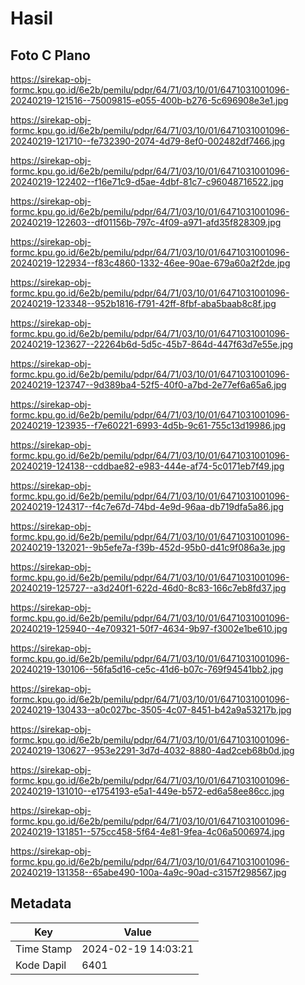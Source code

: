 # Hasil

## Foto C Plano

https://sirekap-obj-formc.kpu.go.id/6e2b/pemilu/pdpr/64/71/03/10/01/6471031001096-20240219-121516--75009815-e055-400b-b276-5c696908e3e1.jpg

https://sirekap-obj-formc.kpu.go.id/6e2b/pemilu/pdpr/64/71/03/10/01/6471031001096-20240219-121710--fe732390-2074-4d79-8ef0-002482df7466.jpg

https://sirekap-obj-formc.kpu.go.id/6e2b/pemilu/pdpr/64/71/03/10/01/6471031001096-20240219-122402--f16e71c9-d5ae-4dbf-81c7-c96048716522.jpg

https://sirekap-obj-formc.kpu.go.id/6e2b/pemilu/pdpr/64/71/03/10/01/6471031001096-20240219-122603--df01156b-797c-4f09-a971-afd35f828309.jpg

https://sirekap-obj-formc.kpu.go.id/6e2b/pemilu/pdpr/64/71/03/10/01/6471031001096-20240219-122934--f83c4860-1332-46ee-90ae-679a60a2f2de.jpg

https://sirekap-obj-formc.kpu.go.id/6e2b/pemilu/pdpr/64/71/03/10/01/6471031001096-20240219-123348--952b1816-f791-42ff-8fbf-aba5baab8c8f.jpg

https://sirekap-obj-formc.kpu.go.id/6e2b/pemilu/pdpr/64/71/03/10/01/6471031001096-20240219-123627--22264b6d-5d5c-45b7-864d-447f63d7e55e.jpg

https://sirekap-obj-formc.kpu.go.id/6e2b/pemilu/pdpr/64/71/03/10/01/6471031001096-20240219-123747--9d389ba4-52f5-40f0-a7bd-2e77ef6a65a6.jpg

https://sirekap-obj-formc.kpu.go.id/6e2b/pemilu/pdpr/64/71/03/10/01/6471031001096-20240219-123935--f7e60221-6993-4d5b-9c61-755c13d19986.jpg

https://sirekap-obj-formc.kpu.go.id/6e2b/pemilu/pdpr/64/71/03/10/01/6471031001096-20240219-124138--cddbae82-e983-444e-af74-5c0171eb7f49.jpg

https://sirekap-obj-formc.kpu.go.id/6e2b/pemilu/pdpr/64/71/03/10/01/6471031001096-20240219-124317--f4c7e67d-74bd-4e9d-96aa-db719dfa5a86.jpg

https://sirekap-obj-formc.kpu.go.id/6e2b/pemilu/pdpr/64/71/03/10/01/6471031001096-20240219-132021--9b5efe7a-f39b-452d-95b0-d41c9f086a3e.jpg

https://sirekap-obj-formc.kpu.go.id/6e2b/pemilu/pdpr/64/71/03/10/01/6471031001096-20240219-125727--a3d240f1-622d-46d0-8c83-166c7eb8fd37.jpg

https://sirekap-obj-formc.kpu.go.id/6e2b/pemilu/pdpr/64/71/03/10/01/6471031001096-20240219-125940--4e709321-50f7-4634-9b97-f3002e1be610.jpg

https://sirekap-obj-formc.kpu.go.id/6e2b/pemilu/pdpr/64/71/03/10/01/6471031001096-20240219-130106--56fa5d16-ce5c-41d6-b07c-769f94541bb2.jpg

https://sirekap-obj-formc.kpu.go.id/6e2b/pemilu/pdpr/64/71/03/10/01/6471031001096-20240219-130433--a0c027bc-3505-4c07-8451-b42a9a53217b.jpg

https://sirekap-obj-formc.kpu.go.id/6e2b/pemilu/pdpr/64/71/03/10/01/6471031001096-20240219-130627--953e2291-3d7d-4032-8880-4ad2ceb68b0d.jpg

https://sirekap-obj-formc.kpu.go.id/6e2b/pemilu/pdpr/64/71/03/10/01/6471031001096-20240219-131010--e1754193-e5a1-449e-b572-ed6a58ee86cc.jpg

https://sirekap-obj-formc.kpu.go.id/6e2b/pemilu/pdpr/64/71/03/10/01/6471031001096-20240219-131851--575cc458-5f64-4e81-9fea-4c06a5006974.jpg

https://sirekap-obj-formc.kpu.go.id/6e2b/pemilu/pdpr/64/71/03/10/01/6471031001096-20240219-131358--65abe490-100a-4a9c-90ad-c3157f298567.jpg


## Metadata

| Key        | Value               |
| ---------- | ------------------- |
| Time Stamp | 2024-02-19 14:03:21 |
| Kode Dapil | 6401                |



